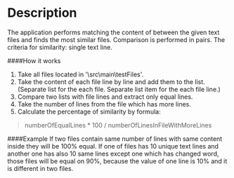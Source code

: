 # Description
The application performs matching the content of between the given text files and finds the most similar files.
Comparison is performed in pairs. The criteria for similarity: single text line.

####How it works
1. Take all  files located in '\src\main\testFiles\'.
2. Take the content of each file line by line and add them to the list.
(Separate list for the each file. Separate list item for the each file line.)
3. Compare two lists with file lines and extract only equal lines.
4. Take the number of lines from the file which has more lines.
5. Calculate the percentage of similarity by formula: 
> numberOfEqualLines * 100 / numberOfLinesInFileWithMoreLines

####Example
If two files contain same number of lines with same content inside they will be 100% equal.
If one of files has 10 unique text lines and another one has also 10 same lines except one which has changed word,
those files will be equal on 90%, because the value of one line is 10% and it is different in two files.
